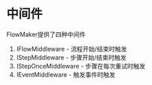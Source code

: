 # 中间件

FlowMaker提供了四种中间件

1. IFlowMiddleware - 流程开始/结束时触发
2. IStepMiddleware - 步骤开始/结束时触发
3. IStepOnceMiddleware - 步骤在每次重试时触发
4. IEventMiddleware - 触发事件时触发

